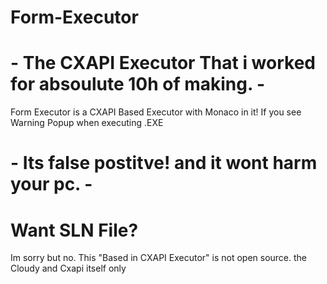 # Form-Executor

# - The CXAPI Executor That i worked for absoulute 10h of making. -

Form Executor is a CXAPI Based Executor with Monaco in it!
If you see Warning Popup when executing .EXE

# - Its false postitve! and it wont harm your pc. -

# Want SLN File?
Im sorry but no. This "Based in CXAPI Executor" is not open source. the Cloudy and Cxapi itself only
